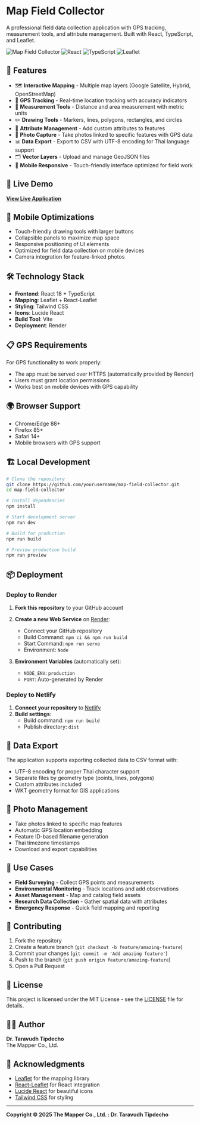 # Map Field Collector

A professional field data collection application with GPS tracking, measurement tools, and attribute management. Built with React, TypeScript, and Leaflet.

![Map Field Collector](https://img.shields.io/badge/Status-Production%20Ready-green)
![React](https://img.shields.io/badge/React-18.3.1-blue)
![TypeScript](https://img.shields.io/badge/TypeScript-5.5.3-blue)
![Leaflet](https://img.shields.io/badge/Leaflet-1.9.4-green)

## 🌟 Features

- 🗺️ **Interactive Mapping** - Multiple map layers (Google Satellite, Hybrid, OpenStreetMap)
- 📍 **GPS Tracking** - Real-time location tracking with accuracy indicators
- 📏 **Measurement Tools** - Distance and area measurement with metric units
- ✏️ **Drawing Tools** - Markers, lines, polygons, rectangles, and circles
- 📝 **Attribute Management** - Add custom attributes to features
- 📸 **Photo Capture** - Take photos linked to specific features with GPS data
- 📊 **Data Export** - Export to CSV with UTF-8 encoding for Thai language support
- 🗂️ **Vector Layers** - Upload and manage GeoJSON files
- 📱 **Mobile Responsive** - Touch-friendly interface optimized for field work

## 🚀 Live Demo

**[View Live Application](https://map-field-collector.onrender.com)**

## 📱 Mobile Optimizations

- Touch-friendly drawing tools with larger buttons
- Collapsible panels to maximize map space
- Responsive positioning of UI elements
- Optimized for field data collection on mobile devices
- Camera integration for feature-linked photos

## 🛠️ Technology Stack

- **Frontend**: React 18 + TypeScript
- **Mapping**: Leaflet + React-Leaflet
- **Styling**: Tailwind CSS
- **Icons**: Lucide React
- **Build Tool**: Vite
- **Deployment**: Render

## 📋 GPS Requirements

For GPS functionality to work properly:
- The app must be served over HTTPS (automatically provided by Render)
- Users must grant location permissions
- Works best on mobile devices with GPS capability

## 🌍 Browser Support

- Chrome/Edge 88+
- Firefox 85+
- Safari 14+
- Mobile browsers with GPS support

## 🏗️ Local Development

```bash
# Clone the repository
git clone https://github.com/yourusername/map-field-collector.git
cd map-field-collector

# Install dependencies
npm install

# Start development server
npm run dev

# Build for production
npm run build

# Preview production build
npm run preview
```

## 📦 Deployment

### Deploy to Render

1. **Fork this repository** to your GitHub account

2. **Create a new Web Service** on [Render](https://render.com):
   - Connect your GitHub repository
   - Build Command: `npm ci && npm run build`
   - Start Command: `npm run serve`
   - Environment: `Node`

3. **Environment Variables** (automatically set):
   - `NODE_ENV`: `production`
   - `PORT`: Auto-generated by Render

### Deploy to Netlify

1. **Connect your repository** to [Netlify](https://netlify.com)
2. **Build settings**:
   - Build command: `npm run build`
   - Publish directory: `dist`

## 📄 Data Export

The application supports exporting collected data to CSV format with:
- UTF-8 encoding for proper Thai character support
- Separate files by geometry type (points, lines, polygons)
- Custom attributes included
- WKT geometry format for GIS applications

## 📸 Photo Management

- Take photos linked to specific map features
- Automatic GPS location embedding
- Feature ID-based filename generation
- Thai timezone timestamps
- Download and export capabilities

## 🎯 Use Cases

- **Field Surveying** - Collect GPS points and measurements
- **Environmental Monitoring** - Track locations and add observations
- **Asset Management** - Map and catalog field assets
- **Research Data Collection** - Gather spatial data with attributes
- **Emergency Response** - Quick field mapping and reporting

## 🤝 Contributing

1. Fork the repository
2. Create a feature branch (`git checkout -b feature/amazing-feature`)
3. Commit your changes (`git commit -m 'Add amazing feature'`)
4. Push to the branch (`git push origin feature/amazing-feature`)
5. Open a Pull Request

## 📝 License

This project is licensed under the MIT License - see the [LICENSE](LICENSE) file for details.

## 👨‍💻 Author

**Dr. Taravudh Tipdecho**  
The Mapper Co., Ltd.

## 🙏 Acknowledgments

- [Leaflet](https://leafletjs.com/) for the mapping library
- [React-Leaflet](https://react-leaflet.js.org/) for React integration
- [Lucide React](https://lucide.dev/) for beautiful icons
- [Tailwind CSS](https://tailwindcss.com/) for styling

---

**Copyright © 2025 The Mapper Co., Ltd. : Dr. Taravudh Tipdecho**